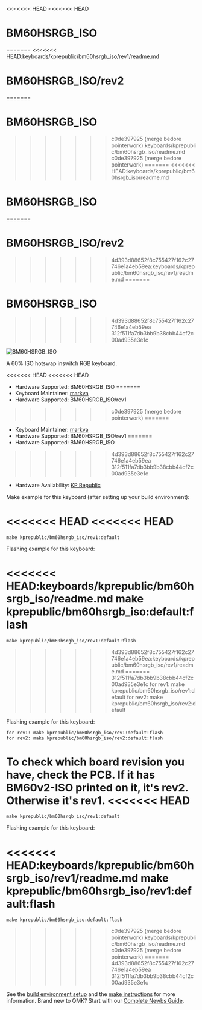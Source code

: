 <<<<<<< HEAD
<<<<<<< HEAD
# BM60HSRGB_ISO
=======
<<<<<<< HEAD:keyboards/kprepublic/bm60hsrgb_iso/rev1/readme.md
# BM60HSRGB_ISO/rev2
=======
# BM60HSRGB_ISO
>>>>>>> c0de397925 (merge bedore pointerwork):keyboards/kprepublic/bm60hsrgb_iso/readme.md
>>>>>>> c0de397925 (merge bedore pointerwork)
=======
<<<<<<< HEAD:keyboards/kprepublic/bm60hsrgb_iso/readme.md
# BM60HSRGB_ISO
=======
# BM60HSRGB_ISO/rev2
>>>>>>> 4d393d88652f8c755427f162c27746e1a4eb59ea:keyboards/kprepublic/bm60hsrgb_iso/rev1/readme.md
=======
# BM60HSRGB_ISO
>>>>>>> 4d393d88652f8c755427f162c27746e1a4eb59ea
>>>>>>> 312f511fa7db3bb9b38cbb44cf2c00ad935e3e1c

![BM60HSRGB_ISO](https://i.imgur.com/i3gk2vql.jpg)

A 60% ISO hotswap inswitch RGB keyboard.

<<<<<<< HEAD
<<<<<<< HEAD
* Hardware Supported: BM60HSRGB_ISO
=======
* Keyboard Maintainer: [markva](https://github.com/markva)
* Hardware Supported: BM60HSRGB_ISO/rev1
>>>>>>> c0de397925 (merge bedore pointerwork)
=======
* Keyboard Maintainer: [markva](https://github.com/markva)
* Hardware Supported: BM60HSRGB_ISO/rev1
=======
* Hardware Supported: BM60HSRGB_ISO
>>>>>>> 4d393d88652f8c755427f162c27746e1a4eb59ea
>>>>>>> 312f511fa7db3bb9b38cbb44cf2c00ad935e3e1c
* Hardware Availability: [KP Republic](https://kprepublic.com/products/bm60-rgb-iso-uk-eu-rgb-60-hot-swappable-pcb-qmk-firmware-rgb-underglow-type-c)

Make example for this keyboard (after setting up your build environment):

<<<<<<< HEAD
<<<<<<< HEAD
=======
    make kprepublic/bm60hsrgb_iso/rev1:default

Flashing example for this keyboard:

<<<<<<< HEAD:keyboards/kprepublic/bm60hsrgb_iso/readme.md
    make kprepublic/bm60hsrgb_iso:default:flash
=======
    make kprepublic/bm60hsrgb_iso/rev1:default:flash
>>>>>>> 4d393d88652f8c755427f162c27746e1a4eb59ea:keyboards/kprepublic/bm60hsrgb_iso/rev1/readme.md
=======
>>>>>>> 312f511fa7db3bb9b38cbb44cf2c00ad935e3e1c
    for rev1: make kprepublic/bm60hsrgb_iso/rev1:default
    for rev2: make kprepublic/bm60hsrgb_iso/rev2:default

Flashing example for this keyboard:

    for rev1: make kprepublic/bm60hsrgb_iso/rev1:default:flash
    for rev2: make kprepublic/bm60hsrgb_iso/rev2:default:flash

To check which board revision you have, check the PCB. If it has BM60v2-ISO printed on it, it's rev2. Otherwise it's rev1.
<<<<<<< HEAD
=======
    make kprepublic/bm60hsrgb_iso/rev1:default

Flashing example for this keyboard:

<<<<<<< HEAD:keyboards/kprepublic/bm60hsrgb_iso/rev1/readme.md
    make kprepublic/bm60hsrgb_iso/rev1:default:flash
=======
    make kprepublic/bm60hsrgb_iso:default:flash
>>>>>>> c0de397925 (merge bedore pointerwork):keyboards/kprepublic/bm60hsrgb_iso/readme.md
>>>>>>> c0de397925 (merge bedore pointerwork)
=======
>>>>>>> 4d393d88652f8c755427f162c27746e1a4eb59ea
>>>>>>> 312f511fa7db3bb9b38cbb44cf2c00ad935e3e1c

See the [build environment setup](https://docs.qmk.fm/#/getting_started_build_tools) and the [make instructions](https://docs.qmk.fm/#/getting_started_make_guide) for more information. Brand new to QMK? Start with our [Complete Newbs Guide](https://docs.qmk.fm/#/newbs).

